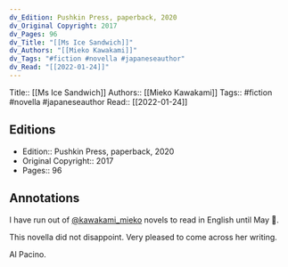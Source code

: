 ```yaml
---
dv_Edition: Pushkin Press, paperback, 2020
dv_Original Copyright: 2017
dv_Pages: 96
dv_Title: "[[Ms Ice Sandwich]]"
dv_Authors: "[[Mieko Kawakami]]"
dv_Tags: "#fiction #novella #japaneseauthor"
dv_Read: "[[2022-01-24]]"
---
```

Title:: [[Ms Ice Sandwich]]
Authors:: [[Mieko Kawakami]]
Tags:: #fiction #novella #japaneseauthor 
Read:: [[2022-01-24]]


## Editions
- Edition:: Pushkin Press, paperback, 2020
- Original Copyright:: 2017
- Pages:: 96

## Annotations

I have run out of [@kawakami_mieko](https://www.instagram.com/kawakami_mieko/) novels to read in English until May 😬.   
  
This novella did not disappoint. Very pleased to come across her writing.   
  
Al Pacino.